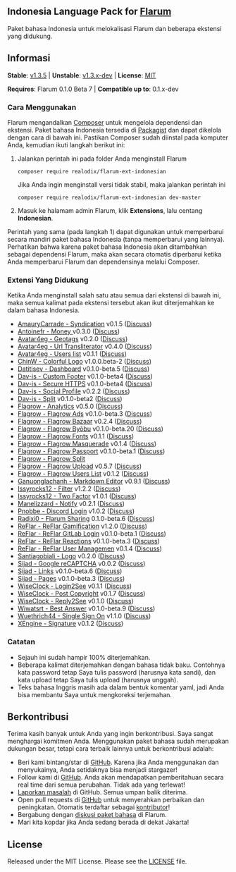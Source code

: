 ## Indonesia Language Pack for [Flarum](http://flarum.org/)

Paket bahasa Indonesia untuk melokalisasi Flarum dan beberapa ekstensi yang didukung.

## Informasi
**Stable**: [v1.3.5](https://github.com/realodix/flarum-ext-indonesian/archive/1.3.3.zip) | **Unstable**: [v1.3.x-dev](https://github.com/realodix/flarum-ext-indonesian/archive/master.zip) | **License**: [MIT](https://poser.pugx.org/realodix/flarum-ext-indonesian/license)

**Requires**: Flarum 0.1.0 Beta 7 | **Compatible up to**: 0.1.x-dev

### Cara Menggunakan
Flarum mengandalkan [Composer](https://getcomposer.org/) untuk mengelola dependensi dan ekstensi. Paket bahasa Indonesia tersedia di [Packagist](https://packagist.org/packages/realodix/flarum-ext-indonesian) dan dapat dikelola dengan cara di bawah ini. Pastikan Composer sudah diinstal pada komputer Anda, kemudian ikuti langkah berikut ini:

1. Jalankan perintah ini pada folder Anda menginstall Flarum

       composer require realodix/flarum-ext-indonesian

    Jika Anda ingin menginstall versi tidak stabil, maka jalankan perintah ini

       composer require realodix/flarum-ext-indonesian dev-master

2. Masuk ke halamam admin Flarum, klik **Extensions**, lalu centang **Indonesian**.

Perintah yang sama (pada langkah 1) dapat digunakan untuk memperbarui secara mandiri paket bahasa Indonesia (tanpa memperbarui yang lainnya). Perhatikan bahwa karena paket bahasa Indonesia akan ditambahkan sebagai dependensi Flarum, maka akan secara otomatis diperbarui ketika Anda memperbarui Flarum dan dependensinya melalui Composer.


### Extensi Yang Didukung
Ketika Anda menginstall salah satu atau semua dari ekstensi di bawah ini, maka semua kalimat pada ekstensi tersebut akan ikut diterjemahkan ke dalam bahasa Indonesia.

- [AmauryCarrade - Syndication](https://github.com/AmauryCarrade/flarum-ext-syndication) v0.1.5 ([Discuss](https://discuss.flarum.org/d/4395))
- [Antoinefr - Money ](https://github.com/AntoineFr/flarum-ext-money) v0.3.0 ([Discuss](https://discuss.flarum.org/d/4699))
- [Avatar4eg - Geotags](https://github.com/avatar4eg/flarum-ext-geotags) v0.2.0 ([Discuss](https://discuss.flarum.org/d/3545))
- [Avatar4eg - Url Transliterator](https://github.com/Avatar4eg/flarum-ext-transliterator) v0.4.0 ([Discuss](https://discuss.flarum.org/d/3736))
- [Avatar4eg - Users list](https://github.com/Avatar4eg/flarum-ext-users-list) v0.1.1 ([Discuss](https://discuss.flarum.org/d/3731))
- [ChinW - Colorful Logo](https://github.com/ChinW/colorful-logo) v1.0.0.beta-2 ([Discuss](https://discuss.flarum.org/d/3003))
- [Datitisev - Dashboard](https://github.com/datitisev/flarum-ext-admindashboard) v0.1.0-beta.5 ([Discuss](https://discuss.flarum.org/d/2958))
- [Dav-is - Custom Footer](https://github.com/dav-is/flarum-ext-customfooter) v0.1.0-beta4 ([Discuss](https://discuss.flarum.org/d/2926))
- [Dav-is - Secure HTTPS](https://github.com/dav-is/flarum-ext-securehttps) v0.1.0-beta4 ([Discuss](https://discuss.flarum.org/d/2649))
- [Dav-is - Social Profile](https://github.com/dav-is/flarum-ext-socialprofile) v0.2.2 ([Discuss](https://discuss.flarum.org/d/1929))
- [Dav-is - Split](https://github.com/dav-is/flarum-ext-split) v0.1.0-beta2 ([Discuss](https://discuss.flarum.org/d/3143))
- [Flagrow - Analytics](https://github.com/flagrow/flarum-ext-analytics) v0.5.0 ([Discuss](https://discuss.flarum.org/d/1983))
- [Flagrow - Flagrow Ads](https://github.com/flagrow/ads) v0.1.0-beta.3 ([Discuss](https://discuss.flarum.org/d/4785))
- [Flagrow - Flagrow Bazaar](https://github.com/flagrow/bazaar) v0.2.4 ([Discuss](https://discuss.flarum.org/d/5151))
- [Flagrow - Flagrow Byōbu](https://github.com/flagrow/byobu) v0.1.0-beta.20 ([Discuss](https://discuss.flarum.org/d/4762))
- [Flagrow - Flagrow Fonts](https://github.com/flagrow/fonts) v0.1.1  ([Discuss](https://discuss.flarum.org/d/6207))
- [Flagrow - Flagrow Masquerade](https://github.com/flagrow/masquerade) v0.1.4 ([Discuss](https://discuss.flarum.org/d/5791))
- [Flagrow - Flagrow Passport](https://raw.githubusercontent.com/flagrow/passport) v0.1.0-beta.1 ([Discuss](https://discuss.flarum.org/d/5203))
- [Flagrow - Flagrow Split](https://github.com/flagrow/split)
- [Flagrow - Flagrow Upload](https://github.com/flagrow/upload) v0.5.7 ([Discuss](https://discuss.flarum.org/d/4154))
- [Flagrow - Flagrow Users List](https://github.com/flagrow/users-list) v0.1.2 ([Discuss](https://discuss.flarum.org/d/6009))
- [Ganuonglachanh - Markdown Editor](https://github.com/ganuonglachanh/flarum-ext-markdown-editor) v0.9.1 ([Discuss](https://discuss.flarum.org/d/5788))
- [Issyrocks12 - Filter](https://github.com/CDK2020/flarum-ext-filter) v1.2.2 ([Discuss](https://discuss.flarum.org/d/5131))
- [Issyrocks12 - Two Factor](https://github.com/CDK2020/flarum-ext-twofactor) v1.0.1 ([Discuss](https://discuss.flarum.org/d/5226))
- [Manelizzard - Notify](https://github.com/manelizzard/flarum-notify) v0.2.1 ([Discuss](https://discuss.flarum.org/d/4345))
- [Pnobbe - Discord Login](https://github.com/pnobbe/flarum-ext-oauth-discord) v1.0.2 ([Discuss](https://discuss.flarum.org/d/3468))
- [Radixi0 - Flarum Sharing](https://github.com/radixi0/flarum-ext-sharing) 0.1.0-beta.6 ([Discuss](https://discuss.flarum.org/d/6171))
- [ReFlar - ReFlar Gamification](https://gitlab.com/ReDevelopers/ReFlar/gamification) v1.2.0 ([Discuss](https://discuss.flarum.org/d/5588))
- [ReFlar - ReFlar GitLab Login](https://gitlab.com/ReDevelopers/ReFlar/oauth-gitlab) v0.1.0-beta.1 ([Discuss](https://discuss.flarum.org/d/6357))
- [ReFlar - ReFlar Reactions](https://gitlab.com/ReDevelopers/ReFlar/reactions) v0.1.0-beta.3 ([Discuss](https://discuss.flarum.org/d/6542))
- [ReFlar - ReFlar User Managemen](https://gitlab.com/ReDevelopers/ReFlar/user-management) v0.1.4 ([Discuss](https://discuss.flarum.org/d/5444))
- [Santiagobiali - Logo](https://github.com/santiagobiali/flarum-ext-logo) v0.2.0 ([Discuss](https://discuss.flarum.org/d/1881))
- [Sijad - Google reCAPTCHA](https://github.com/sijad/flarum-ext-recaptcha) v0.0.2 ([Discuss](https://discuss.flarum.org/d/3707))
- [Sijad - Links](https://github.com/sijad/flarum-ext-links) v0.1.0-beta.6 ([Discuss](https://discuss.flarum.org/d/2230))
- [Sijad - Pages](https://github.com/sijad/flarum-ext-pages) v0.1.0-beta.3 ([Discuss](https://discuss.flarum.org/d/2605))
- [WiseClock - Login2See](https://github.com/WiseClock/flarum-ext-login2see) v0.1.1 ([Discuss](https://discuss.flarum.org/d/5168))
- [WiseClock - Post Copyright](https://github.com/WiseClock/flarum-ext-post-copyright) v0.1.7 ([Discuss](https://discuss.flarum.org/d/5119))
- [WiseClock - Reply2See](https://github.com/WiseClock/flarum-ext-reply2see) v0.1.0 ([Discuss](https://discuss.flarum.org/d/5190))
- [Wiwatsrt - Best Answer](https://github.com/wiwatsrt/flarum-ext-best-answer) v0.1.0-beta.9 ([Discuss](https://discuss.flarum.org/d/3868))
- [Wuethrich44 - Single Sign On](https://github.com/wuethrich44/flarum-ext-sso) v1.1.0 ([Discuss](https://discuss.flarum.org/d/5052))
- [XEngine - Signature](https://github.com/XEngine/flarum-ext-signature) v0.1.2 ([Discuss](https://discuss.flarum.org/d/4222))



### Catatan
- Sejauh ini sudah hampir 100% diterjemahkan.
- Beberapa kalimat diterjemahkan dengan bahasa tidak baku. Contohnya kata password tetap Saya tulis password (harusnya kata sandi), dan kata upload tetap Saya tulis upload (harusnya unggah).
- Teks bahasa Inggris masih ada dalam bentuk komentar yaml, jadi Anda bisa membantu Saya untuk mengkoreksi terjemahan.


## Berkontribusi
Terima kasih banyak untuk Anda yang ingin berkontribusi. Saya sangat menghargai komitmen Anda. Menggunakan paket bahasa sudah merupakan dukungan besar, tetapi cara terbaik lainnya untuk berkontribusi adalah:

- Beri kami bintang/star di [GitHub](https://github.com/realodix/flarum-ext-indonesian). Karena jika Anda menggunakan dan menyukainya, Anda setidaknya bisa menjadi stargazer!
- Follow kami di [GitHub](https://github.com/realodix/flarum-ext-indonesian). Anda akan mendapatkan pemberitahuan secara real time dari semua perubahan. Tidak ada yang terlewat!
- [Laporkan masalah](https://github.com/realodix/flarum-ext-indonesian/issues) di GitHub. Semua umpan balik diterima.
- Open pull requests di [GitHub](https://github.com/realodix/flarum-ext-indonesian) untuk menyerahkan perbaikan dan peningkatan. Otomatis terdaftar sebagai [kontributor](https://github.com/realodix/flarum-ext-indonesian/graphs/contributors)!
- Bergabung dengan [diskusi paket bahasa](https://discuss.flarum.org/d/1358-indonesian-language-pack) di Flarum.
- Mari kita kopdar jika Anda sedang berada di dekat Jakarta!


## License
Released under the MIT License. Please see the [LICENSE](https://github.com/realodix/flarum-ext-indonesian/blob/master/LICENSE) file.
